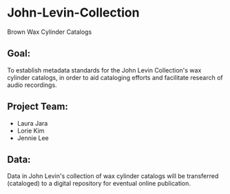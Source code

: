 # John-Levin-Collection
Brown Wax Cylinder Catalogs

## Goal:
To establish metadata standards for the John Levin Collection's wax cylinder catalogs, in order to aid cataloging efforts and facilitate research of audio recordings.

## Project Team:
 * Laura Jara
 * Lorie Kim
 * Jennie Lee
 
## Data:
Data in John Levin's collection of wax cylinder catalogs will be transferred (cataloged) to a digital repository for eventual online publication.
